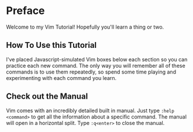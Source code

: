 # Preface

Welcome to my Vim Tutorial! Hopefully you'll learn a thing or two.

## How To Use this Tutorial

I've placed Javascript-simulated Vim boxes below each section so you can practice each new command.
 The only way you will remember all of these commands is to use them repeatedly, so spend some time playing and experimenting with each command you learn.

## Check out the Manual

Vim comes with an incredibly detailed built in manual. Just type `:help
<command>` to get all the information about a specific command. The manual will open
in a horizontal split. Type `:q<enter>` to close the manual.
